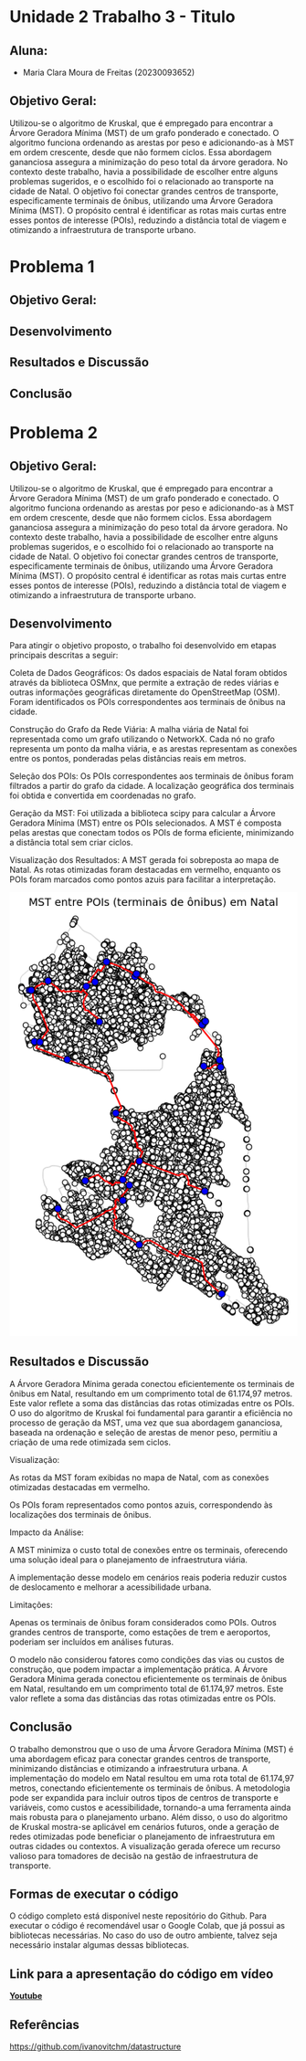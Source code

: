 # Unidade 2 Trabalho 3 - Titulo

## Aluna:  
- Maria Clara Moura de Freitas (20230093652)

## Objetivo Geral:  

Utilizou-se o algoritmo de Kruskal, que é empregado para encontrar a Árvore Geradora Mínima (MST) de um grafo ponderado e conectado. O algoritmo funciona ordenando as arestas por peso e adicionando-as à MST em ordem crescente, desde que não formem ciclos. Essa abordagem gananciosa assegura a minimização do peso total da árvore geradora. No contexto deste trabalho, havia a possibilidade de escolher entre alguns problemas sugeridos, e o escolhido foi o relacionado ao transporte na cidade de Natal. O objetivo foi conectar grandes centros de transporte, especificamente terminais de ônibus, utilizando uma Árvore Geradora Mínima (MST). O propósito central é identificar as rotas mais curtas entre esses pontos de interesse (POIs), reduzindo a distância total de viagem e otimizando a infraestrutura de transporte urbano.

# Problema 1

## Objetivo Geral:

## Desenvolvimento

## Resultados e Discussão

## Conclusão

# Problema 2

## Objetivo Geral:  

Utilizou-se o algoritmo de Kruskal, que é empregado para encontrar a Árvore Geradora Mínima (MST) de um grafo ponderado e conectado. O algoritmo funciona ordenando as arestas por peso e adicionando-as à MST em ordem crescente, desde que não formem ciclos. Essa abordagem gananciosa assegura a minimização do peso total da árvore geradora. No contexto deste trabalho, havia a possibilidade de escolher entre alguns problemas sugeridos, e o escolhido foi o relacionado ao transporte na cidade de Natal. O objetivo foi conectar grandes centros de transporte, especificamente terminais de ônibus, utilizando uma Árvore Geradora Mínima (MST). O propósito central é identificar as rotas mais curtas entre esses pontos de interesse (POIs), reduzindo a distância total de viagem e otimizando a infraestrutura de transporte urbano.

## Desenvolvimento  

Para atingir o objetivo proposto, o trabalho foi desenvolvido em etapas principais descritas a seguir:

Coleta de Dados Geográficos:
Os dados espaciais de Natal foram obtidos através da biblioteca OSMnx, que permite a extração de redes viárias e outras informações geográficas diretamente do OpenStreetMap (OSM). Foram identificados os POIs correspondentes aos terminais de ônibus na cidade.

Construção do Grafo da Rede Viária:
A malha viária de Natal foi representada como um grafo utilizando o NetworkX. Cada nó no grafo representa um ponto da malha viária, e as arestas representam as conexões entre os pontos, ponderadas pelas distâncias reais em metros.

Seleção dos POIs:
Os POIs correspondentes aos terminais de ônibus foram filtrados a partir do grafo da cidade. A localização geográfica dos terminais foi obtida e convertida em coordenadas no grafo.

Geração da MST:
Foi utilizada a biblioteca scipy para calcular a Árvore Geradora Mínima (MST) entre os POIs selecionados. A MST é composta pelas arestas que conectam todos os POIs de forma eficiente, minimizando a distância total sem criar ciclos.

Visualização dos Resultados:
A MST gerada foi sobreposta ao mapa de Natal. As rotas otimizadas foram destacadas em vermelho, enquanto os POIs foram marcados como pontos azuis para facilitar a interpretação.

![Natal-RN](https://github.com/mclarafreitas/Algoritmo-e-Estrutura-de-Dados-II/blob/c47537d1924af4e7edb0cd06730f494a3cdc7192/Images/Unknown-3.png)


## Resultados e Discussão
A Árvore Geradora Mínima gerada conectou eficientemente os terminais de ônibus em Natal, resultando em um comprimento total de 61.174,97 metros. Este valor reflete a soma das distâncias das rotas otimizadas entre os POIs. O uso do algoritmo de Kruskal foi fundamental para garantir a eficiência no processo de geração da MST, uma vez que sua abordagem gananciosa, baseada na ordenação e seleção de arestas de menor peso, permitiu a criação de uma rede otimizada sem ciclos.

Visualização:

As rotas da MST foram exibidas no mapa de Natal, com as conexões otimizadas destacadas em vermelho.

Os POIs foram representados como pontos azuis, correspondendo às localizações dos terminais de ônibus.

Impacto da Análise:

A MST minimiza o custo total de conexões entre os terminais, oferecendo uma solução ideal para o planejamento de infraestrutura viária.

A implementação desse modelo em cenários reais poderia reduzir custos de deslocamento e melhorar a acessibilidade urbana.

Limitações:

Apenas os terminais de ônibus foram considerados como POIs. Outros grandes centros de transporte, como estações de trem e aeroportos, poderiam ser incluídos em análises futuras.

O modelo não considerou fatores como condições das vias ou custos de construção, que podem impactar a implementação prática.
A Árvore Geradora Mínima gerada conectou eficientemente os terminais de ônibus em Natal, resultando em um comprimento total de 61.174,97 metros. Este valor reflete a soma das distâncias das rotas otimizadas entre os POIs.
  
## Conclusão

O trabalho demonstrou que o uso de uma Árvore Geradora Mínima (MST) é uma abordagem eficaz para conectar grandes centros de transporte, minimizando distâncias e otimizando a infraestrutura urbana. A implementação do modelo em Natal resultou em uma rota total de 61.174,97 metros, conectando eficientemente os terminais de ônibus. A metodologia pode ser expandida para incluir outros tipos de centros de transporte e variáveis, como custos e acessibilidade, tornando-a uma ferramenta ainda mais robusta para o planejamento urbano. Além disso, o uso do algoritmo de Kruskal mostra-se aplicável em cenários futuros, onde a geração de redes otimizadas pode beneficiar o planejamento de infraestrutura em outras cidades ou contextos. A visualização gerada oferece um recurso valioso para tomadores de decisão na gestão de infraestrutura de transporte.

## Formas de executar o código

O código completo está disponível neste repositório do Github. Para executar o código é recomendável usar o Google Colab, que já possui as bibliotecas necessárias. No caso do uso de outro ambiente, talvez seja necessário instalar algumas dessas bibliotecas.

## Link para a apresentação do código em vídeo

[**Youtube**](https://youtu.be/LzVxKbDd_Y8)

## Referências

https://github.com/ivanovitchm/datastructure



